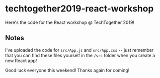 # techtogether2019-react-workshop
Here's the code for the React workshop @ TechTogether 2019!

## Notes

I've uploaded the code for `src/App.js` and `src/App.css` -- just remember that you can find these files yourself in the `/src` folder when you create a new React app!

Good luck everyone this weekend! Thanks again for coming!
